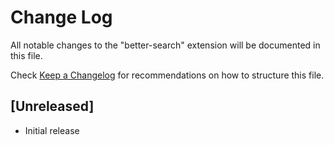 # Change Log
All notable changes to the "better-search" extension will be documented in this file.

Check [Keep a Changelog](http://keepachangelog.com/) for recommendations on how to structure this file.

## [Unreleased]
- Initial release